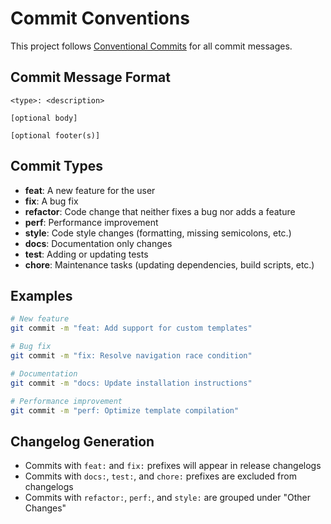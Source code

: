 # Commit Conventions

This project follows [Conventional Commits](https://www.conventionalcommits.org/) for all commit messages.

## Commit Message Format

```
<type>: <description>

[optional body]

[optional footer(s)]
```

## Commit Types

- **feat**: A new feature for the user
- **fix**: A bug fix
- **refactor**: Code change that neither fixes a bug nor adds a feature
- **perf**: Performance improvement
- **style**: Code style changes (formatting, missing semicolons, etc.)
- **docs**: Documentation only changes
- **test**: Adding or updating tests
- **chore**: Maintenance tasks (updating dependencies, build scripts, etc.)

## Examples

```bash
# New feature
git commit -m "feat: Add support for custom templates"

# Bug fix
git commit -m "fix: Resolve navigation race condition"

# Documentation
git commit -m "docs: Update installation instructions"

# Performance improvement
git commit -m "perf: Optimize template compilation"
```

## Changelog Generation

- Commits with `feat:` and `fix:` prefixes will appear in release changelogs
- Commits with `docs:`, `test:`, and `chore:` prefixes are excluded from changelogs
- Commits with `refactor:`, `perf:`, and `style:` are grouped under "Other Changes"
